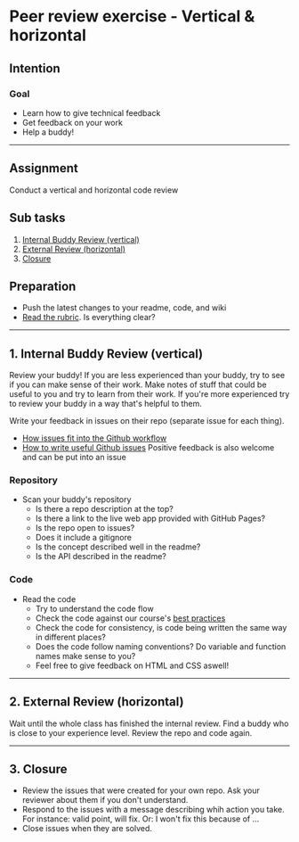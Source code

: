 # Peer review exercise - Vertical & horizontal

## Intention

### Goal
- Learn how to give technical feedback
- Get feedback on your work
- Help a buddy!

---

## Assignment

Conduct a vertical and horizontal code review

## Sub tasks

1. [Internal Buddy Review (vertical)](https://github.com/cmda-minor-web/web-app-from-scratch-2122/blob/main/course/peer-review-1.md#1-internal-buddy-review-vertical)
2. [External Review (horizontal)](https://github.com/cmda-minor-web/web-app-from-scratch-2122/blob/main/course/peer-review-1.md#2-external-review-horizontal)
3. [Closure](https://github.com/cmda-minor-web/web-app-from-scratch-2122/blob/main/course/peer-review-1.md#3-closure)

## Preparation

- Push the latest changes to your readme, code, and wiki
- [Read the rubric](https://github.com/cmda-minor-web/web-app-from-scratch-2122#rubric). Is everything clear?

--- 

## 1. Internal Buddy Review (vertical)

Review your buddy! If you are less experienced than your buddy, try to see if you can make sense of their work. Make notes of stuff that could be useful to you and try to learn from their work.
If you're more experienced try to review your buddy in a way that's helpful to them.

Write your feedback in issues on their repo (separate issue for each thing). 
- [How issues fit into the Github workflow](https://guides.github.com/features/issues/)
- [How to write useful Github issues](https://upthemes.com/blog/2014/02/writing-useful-github-issues/)
Positive feedback is also welcome and can be put into an issue

### Repository

- Scan your buddy's repository
    + Is there a repo description at the top?
    + Is there a link to the live web app provided with GitHub Pages?
    + Is the repo open to issues?
    + Does it include a gitignore
    + Is the concept described well in the readme?
    + Is the API described in the readme?

### Code

- Read the code
    + Try to understand the code flow
    + Check the code against our course's [best practices](https://github.com/cmda-minor-web/best-practices/blob/master/javascript.md)
    + Check the code for consistency, is code being written the same way in different places?
    + Does the code follow naming conventions? Do variable and function names make sense to you?
    + Feel free to give feedback on HTML and CSS aswell!

--- 

## 2. External Review (horizontal)

Wait until the whole class has finished the internal review.
Find a buddy who is close to your experience level. Review the repo and code again.

---

## 3. Closure

- Review the issues that were created for your own repo. Ask your reviewer about them if you don't understand.
- Respond to the issues with a message describing whih action you take. For instance: valid point, will fix. Or: I won't fix this because of ...
- Close issues when they are solved.



